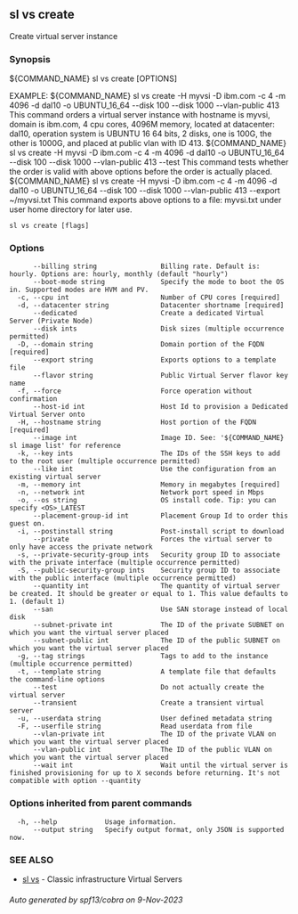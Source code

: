 ## sl vs create

Create virtual server instance

### Synopsis

${COMMAND_NAME} sl vs create [OPTIONS]
	
EXAMPLE:
   ${COMMAND_NAME} sl vs create -H myvsi -D ibm.com -c 4 -m 4096 -d dal10 -o UBUNTU_16_64 --disk 100 --disk 1000 --vlan-public 413
	This command orders a virtual server instance with hostname is myvsi, domain is ibm.com, 4 cpu cores, 4096M memory, located at datacenter: dal10,
	operation system is UBUNTU 16 64 bits, 2 disks, one is 100G, the other is 1000G, and placed at public vlan with ID 413.
	${COMMAND_NAME} sl vs create -H myvsi -D ibm.com -c 4 -m 4096 -d dal10 -o UBUNTU_16_64 --disk 100 --disk 1000 --vlan-public 413 --test
	This command tests whether the order is valid with above options before the order is actually placed.
	${COMMAND_NAME} sl vs create -H myvsi -D ibm.com -c 4 -m 4096 -d dal10 -o UBUNTU_16_64 --disk 100 --disk 1000 --vlan-public 413 --export ~/myvsi.txt
	This command exports above options to a file: myvsi.txt under user home directory for later use.

```
sl vs create [flags]
```

### Options

```
      --billing string                Billing rate. Default is: hourly. Options are: hourly, monthly (default "hourly")
      --boot-mode string              Specify the mode to boot the OS in. Supported modes are HVM and PV.
  -c, --cpu int                       Number of CPU cores [required]
  -d, --datacenter string             Datacenter shortname [required]
      --dedicated                     Create a dedicated Virtual Server (Private Node)
      --disk ints                     Disk sizes (multiple occurrence permitted)
  -D, --domain string                 Domain portion of the FQDN [required]
      --export string                 Exports options to a template file
      --flavor string                 Public Virtual Server flavor key name
  -f, --force                         Force operation without confirmation
      --host-id int                   Host Id to provision a Dedicated Virtual Server onto
  -H, --hostname string               Host portion of the FQDN [required]
      --image int                     Image ID. See: '${COMMAND_NAME} sl image list' for reference
  -k, --key ints                      The IDs of the SSH keys to add to the root user (multiple occurrence permitted)
      --like int                      Use the configuration from an existing virtual server
  -m, --memory int                    Memory in megabytes [required]
  -n, --network int                   Network port speed in Mbps
  -o, --os string                     OS install code. Tip: you can specify <OS>_LATEST
      --placement-group-id int        Placement Group Id to order this guest on.
  -i, --postinstall string            Post-install script to download
      --private                       Forces the virtual server to only have access the private network
  -s, --private-security-group ints   Security group ID to associate with the private interface (multiple occurrence permitted)
  -S, --public-security-group ints    Security group ID to associate with the public interface (multiple occurrence permitted)
      --quantity int                  The quantity of virtual server be created. It should be greater or equal to 1. This value defaults to 1. (default 1)
      --san                           Use SAN storage instead of local disk
      --subnet-private int            The ID of the private SUBNET on which you want the virtual server placed
      --subnet-public int             The ID of the public SUBNET on which you want the virtual server placed
  -g, --tag strings                   Tags to add to the instance (multiple occurrence permitted)
  -t, --template string               A template file that defaults the command-line options
      --test                          Do not actually create the virtual server
      --transient                     Create a transient virtual server
  -u, --userdata string               User defined metadata string
  -F, --userfile string               Read userdata from file
      --vlan-private int              The ID of the private VLAN on which you want the virtual server placed
      --vlan-public int               The ID of the public VLAN on which you want the virtual server placed
      --wait int                      Wait until the virtual server is finished provisioning for up to X seconds before returning. It's not compatible with option --quantity
```

### Options inherited from parent commands

```
  -h, --help            Usage information.
      --output string   Specify output format, only JSON is supported now.
```

### SEE ALSO

* [sl vs](sl_vs.md)	 - Classic infrastructure Virtual Servers

###### Auto generated by spf13/cobra on 9-Nov-2023
